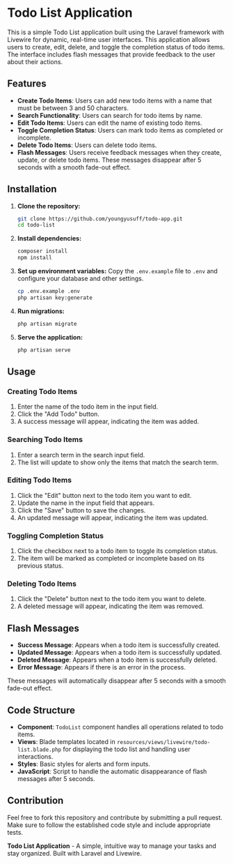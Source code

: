 # Todo List Application

This is a simple Todo List application built using the Laravel framework with Livewire for dynamic, real-time user interfaces. This application allows users to create, edit, delete, and toggle the completion status of todo items. The interface includes flash messages that provide feedback to the user about their actions.

## Features

- **Create Todo Items**: Users can add new todo items with a name that must be between 3 and 50 characters.
- **Search Functionality**: Users can search for todo items by name.
- **Edit Todo Items**: Users can edit the name of existing todo items.
- **Toggle Completion Status**: Users can mark todo items as completed or incomplete.
- **Delete Todo Items**: Users can delete todo items.
- **Flash Messages**: Users receive feedback messages when they create, update, or delete todo items. These messages disappear after 5 seconds with a smooth fade-out effect.

## Installation

1. **Clone the repository:**
   ```bash
   git clone https://github.com/youngyusuff/todo-app.git
   cd todo-list
   ```

2. **Install dependencies:**
   ```bash
   composer install
   npm install
   ```

3. **Set up environment variables:**
   Copy the `.env.example` file to `.env` and configure your database and other settings.

   ```bash
   cp .env.example .env
   php artisan key:generate
   ```

4. **Run migrations:**
   ```bash
   php artisan migrate
   ```

5. **Serve the application:**
   ```bash
   php artisan serve
   ```


## Usage

### Creating Todo Items

1. Enter the name of the todo item in the input field.
2. Click the "Add Todo" button.
3. A success message will appear, indicating the item was added.

### Searching Todo Items

1. Enter a search term in the search input field.
2. The list will update to show only the items that match the search term.

### Editing Todo Items

1. Click the "Edit" button next to the todo item you want to edit.
2. Update the name in the input field that appears.
3. Click the "Save" button to save the changes.
4. An updated message will appear, indicating the item was updated.

### Toggling Completion Status

1. Click the checkbox next to a todo item to toggle its completion status.
2. The item will be marked as completed or incomplete based on its previous status.

### Deleting Todo Items

1. Click the "Delete" button next to the todo item you want to delete.
2. A deleted message will appear, indicating the item was removed.

## Flash Messages

- **Success Message**: Appears when a todo item is successfully created.
- **Updated Message**: Appears when a todo item is successfully updated.
- **Deleted Message**: Appears when a todo item is successfully deleted.
- **Error Message**: Appears if there is an error in the process.

These messages will automatically disappear after 5 seconds with a smooth fade-out effect.

## Code Structure

- **Component**: `TodoList` component handles all operations related to todo items.
- **Views**: Blade templates located in `resources/views/livewire/todo-list.blade.php` for displaying the todo list and handling user interactions.
- **Styles**: Basic styles for alerts and form inputs.
- **JavaScript**: Script to handle the automatic disappearance of flash messages after 5 seconds.

## Contribution

Feel free to fork this repository and contribute by submitting a pull request. Make sure to follow the established code style and include appropriate tests.

**Todo List Application** - A simple, intuitive way to manage your tasks and stay organized. Built with Laravel and Livewire.